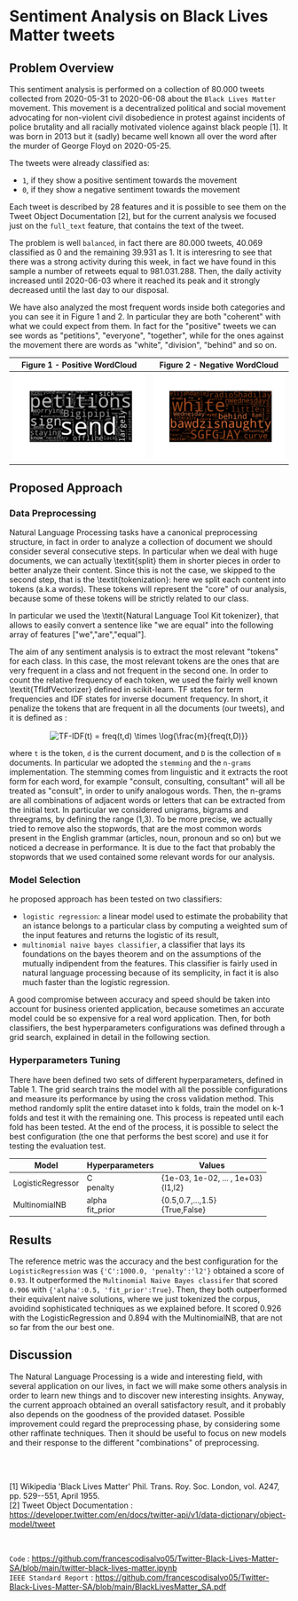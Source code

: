 # Sentiment Analysis on Black Lives Matter tweets

## Problem Overview
This sentiment analysis is performed on a collection of 80.000 tweets collected from 2020-05-31 to 2020-06-08 about the `Black Lives Matter` movement. This movement is a decentralized political and social movement advocating for non-violent civil disobedience in protest against incidents of police brutality and all racially motivated violence against black people [1]. It was born in 2013 but it (sadly) became well known all over the word after the murder of George Floyd on 2020-05-25.

The tweets were already classified as:
* `1`, if they show a positive sentiment towards the movement
* `0`, if they show a negative sentiment towards the movement

Each tweet is described by 28 features and it is possible to see them on the Tweet Object Documentation [2], but for the current analysis we focused  just on the `full_text` feature, that contains the text of the tweet. 

The problem is well `balanced`, in fact there are 80.000 tweets, 40.069 classified as 0 and the remaining 39.931 as 1. It is interesring to see that there was a strong activity during this week, in fact we have found in this sample a number of retweets equal to 981.031.288. Then, the daily activity increased until 2020-06-03 where it reached its peak and it strongly decreased until the last day to our disposal.

We have also analyzed the most frequent words inside both categories and you can see it in Figure 1 and 2. In particular they are both "coherent" with what we could expect from them. In fact for the "positive" tweets we can see words as "petitions", "everyone", "together", while for the ones against the movement there are words as "white", "division", "behind" and so on.  


Figure 1 - Positive WordCloud           |  Figure 2 - Negative WordCloud  
:-------------------------:|:-------------------------:
<img src="images/fig2.svg">  |  <img src="images/fig3.svg">

## Proposed Approach

### Data Preprocessing
Natural Language Processing tasks have a canonical preprocessing structure, in fact in order to analyze a collection of document we should consider several consecutive steps. In particular when we deal with huge documents, we can actually \textit{split} them in shorter pieces in order to better analyze their content. Since this is not the case, we skipped to the second step, that is the \textit{tokenization}: here we split each content into tokens (a.k.a words). These tokens will represent the "core" of our analysis, because some of these tokens will be strictly related to our class. 

In particular we used the \textit{Natural Language Tool Kit tokenizer}, that allows to easily convert a sentence like "we are equal" into the following array of features ["we","are","equal"]. 

The aim of any sentiment analysis is to extract the most relevant "tokens" for each class. In this case, the most relevant tokens are the ones that are very frequent in a class and not frequent in the second one. In order to count the relative frequency of each token, we used the fairly well known \textit{TfIdfVectorizer} defined in scikit-learn. TF states for term frequencies and IDF states for inverse document frequency. In short, it penalize the tokens that are frequent in all the documents (our tweets), and it is defined as :
  
<p align="center">
  <img src="https://bit.ly/3yBFtas" align="center" border="0" alt="TF-IDF(t) = freq(t,d) \times \log{\frac{m}{freq(t,D)}}" width="326" height="43" />
</p>

where `t` is the token, `d` is the current document, and `D` is the collection of `m` documents.  In particular we adopted the `stemming` and the `n-grams` implementation. The stemming comes from linguistic and it extracts the root form for each word, for example "consult, consulting, consultant" will all be treated as "consult", in order to unify analogous words. Then, the n-grams are all combinations of adjacent words or letters that can be extracted from the initial text. In particular we considered unigrams, bigrams and threegrams, by defining the range (1,3). To be more precise, we actually tried to remove also the stopwords, that are the most common words present in the English grammar (articles, noun, pronoun and so on) but we noticed a decrease in performance. It is due to the fact that probably the stopwords that we used contained some relevant words for our analysis. 

### Model Selection
he proposed approach has been tested on two classifiers:

* `logistic regression`: a linear model used to estimate the probability that an istance belongs to a particular class by computing a weighted sum of the input features and returns the logistic of its result,
* `multinomial naive bayes classifier`, a classifier that lays its foundations on the bayes theorem and on the assumptions of the mutually indipendent from the features. This classifier is fairly used in natural language processing because of its semplicity, in fact it is also much faster than the logistic regression.

A good compromise between accuracy and speed should be taken into account for business oriented application, because sometimes an accurate model could be so expensive for a real word application. Then, for both classifiers, the best hyperparameters configurations was defined through a grid search, explained in detail in the following section. 

### Hyperparameters Tuning
There have been defined two sets of different hyperparameters, defined in Table 1. The grid search trains the model with all the possible configurations and measure its performance by using the cross validation method. This method randomly split the entire dataset into k folds, train the model on k-1 folds and test it with the remaining one. This process is repeated until each fold has been tested. At the end of the process, it is possible to select the best configuration (the one that performs the best score) and use it for testing the evaluation test.

| Model  | Hyperparameters | Values  | 
| ------------- | ------------- | ------------- | 
| LogisticRegressor | C <br /> penalty |  {1e-03, 1e-02, ... , 1e+03} <br /> {l1,l2} | 
| MultinomialNB | alpha <br /> fit_prior <br /> | {0.5,0.7,...,1.5} <br />  {True,False} | 

## Results
The reference metric was the accuracy and the best configuration for the `LogisticRegression` was `{'C':1000.0, 'penalty':'l2'}` obtained a score of `0.93`. It outperformed the `Multinomial Naive Bayes classifer` that scored `0.906` with `{'alpha':0.5, 'fit_prior':True}`. Then, they both outperformed their equivalent naive solutions, where we just tokenized the corpus, avoidind sophisticated techniques as we explained before. It scored 0.926 with the LogisticRegression and 0.894 with the MultinomialNB, that are not so far from the our best one. 

## Discussion
The Natural Language Processing is a wide and interesting field, with several application on our lives, in fact we will make some others analysis in order to learn new things and to discover new interesting insights. Anyway, the current approach obtained an overall satisfactory result, and it probably also depends on the goodness of the provided dataset. Possible improvement could regard the preprocessing phase, by considering some other raffinate techniques. Then it should be useful to focus on new models and their response to the different "combinations" of preprocessing. 

<br /><br />

[1] Wikipedia 'Black Lives Matter' Phil. Trans. Roy. Soc. London, vol. A247, pp. 529--551, April 1955. <br />
[2] Tweet Object Documentation : https://developer.twitter.com/en/docs/twitter-api/v1/data-dictionary/object-model/tweet <br />

<br />

`Code` : https://github.com/francescodisalvo05/Twitter-Black-Lives-Matter-SA/blob/main/twitter-black-lives-matter.ipynb <br />
`IEEE Standard Report` : https://github.com/francescodisalvo05/Twitter-Black-Lives-Matter-SA/blob/main/BlackLivesMatter_SA.pdf
